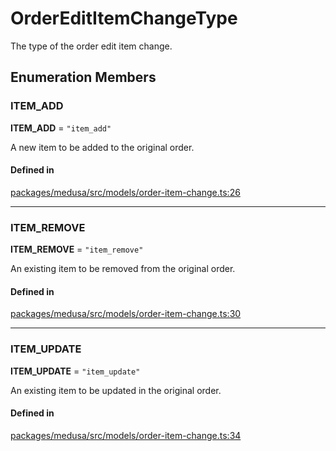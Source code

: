 # OrderEditItemChangeType

The type of the order edit item change.

## Enumeration Members

### ITEM\_ADD

 **ITEM\_ADD** = ``"item_add"``

A new item to be added to the original order.

#### Defined in

[packages/medusa/src/models/order-item-change.ts:26](https://github.com/medusajs/medusa/blob/3d9f5ae63/packages/medusa/src/models/order-item-change.ts#L26)

___

### ITEM\_REMOVE

 **ITEM\_REMOVE** = ``"item_remove"``

An existing item to be removed from the original order.

#### Defined in

[packages/medusa/src/models/order-item-change.ts:30](https://github.com/medusajs/medusa/blob/3d9f5ae63/packages/medusa/src/models/order-item-change.ts#L30)

___

### ITEM\_UPDATE

 **ITEM\_UPDATE** = ``"item_update"``

An existing item to be updated in the original order.

#### Defined in

[packages/medusa/src/models/order-item-change.ts:34](https://github.com/medusajs/medusa/blob/3d9f5ae63/packages/medusa/src/models/order-item-change.ts#L34)
